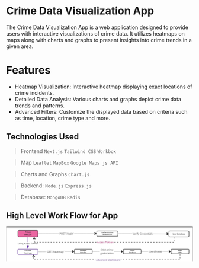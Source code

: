 # Crime Data Visualization App

The Crime Data Visualization App is a web application designed to provide users with interactive visualizations of crime data. It utilizes heatmaps on maps along with charts and graphs to present insights into crime trends in a given area.

# Features

- Heatmap Visualization: Interactive heatmap displaying exact locations of crime incidents.
- Detailed Data Analysis: Various charts and graphs depict crime data trends and patterns.
- Advanced Filters: Customize the displayed data based on criteria such as time, location, crime type and more.

## Technologies Used

> Frontend
> `Next.js` `Tailwind CSS` `Workbox`

> Map
> `Leaflet` `MapBox` `Google Maps js API`

> Charts and Graphs
> `Chart.js`

> Backend:
> `Node.js` `Express.js`

> Database:
> `MongoDB` `Redis`

## High Level Work Flow for App

![Architecture Design Image](./Statics/Architecture%20Design.jpg)
